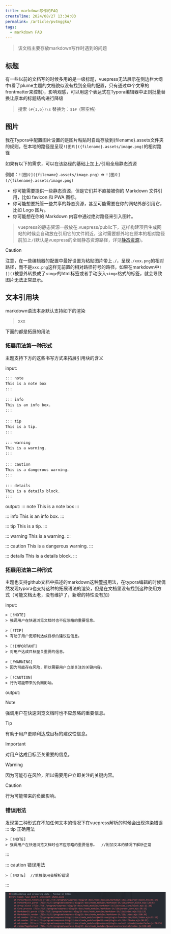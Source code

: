 ```yaml
---
title: markdown写作的FAQ
createTime: 2024/08/27 13:34:03
permalink: /article/pv4nggku/
tags:
  - markdown FAQ
---
```

> 该文档主要存放markdown写作时遇到的问题

<!-- more --> 

## 标题

有一些以前的文档写的时候多用的是一级标题，vuepress无法展示在侧边栏大纲中(看了plume主题的文档貌似没有找到全局的配置，只有通过单个文章的frontmatter来控制)，影响观感，可以用这个表达式在Typora编辑器中正则批量替换让原本的标题结构进行降级

> 搜索 `(#{1,6})\s` 替换为：`$1# `(带空格)

## 图片

我在Typora中配置图片设置的是图片粘贴时自动存放到{filename}.assets文件夹的规则，在本地的路径是呈现`![图片]({filename}.assets/image.png)`的相对路径

如果有以下的需求，可以在该路径的基础上加上`/`引用全局静态资源

例如：`![图片]({filename}.assets/image.png)`  => `![图片](/{filename}.assets/image.png)`

* 你可能需要提供一些静态资源，但是它们并不直接被你的 Markdown 文件引用，比如 favicon 和 PWA 图标。
* 你可能想要托管一些共享的静态资源，甚至可能需要在你的网站外部引用它，比如 Logo 图片。
* 你可能想在你的 Markdown 内容中通过绝对路径来引入图片。

> vuepress的静态资源一般放在.vuepress/public下，这样构建项目生成网站的时候会自动放在引用它的文件附近，这时需要额外地在原本的相对路径前加上`/`(默认是vuepress的全局静态资源路径，详见[静态资源](https://v2.vuepress.vuejs.org/zh/guide/assets.html))。

> [!CAUTION]
>
> 注意，在一些编辑器的配置中最好设置为粘贴图片带上`./`，呈现`./xxx.png`的相对路径，而不是`xxx.png`这样无前置的相对路径符号的路径，如果在markdown中`![]()`被意外转换成了`<img>`的html标签或者手动嵌入`<img>`格式的标签，就会导致图片无法正常显示。

## 文本引用块

markdown语法本身默认支持如下的渲染

> xxx

下面的都是拓展的用法

### 拓展用法第一种形式

主题支持下方的这些书写方式来拓展引用块的含义

input: 

```markdown
::: note
This is a note box
:::

::: info
This is an info box.
:::

::: tip
This is a tip.
:::

::: warning
This is a warning.
:::

::: caution
This is a dangerous warning.
:::

::: details
This is a details block.
:::
```

output:
::: note
This is a note box
:::

::: info
This is an info box.
:::

::: tip
This is a tip.
:::

::: warning
This is a warning.
:::

::: caution
This is a dangerous warning.
:::

::: details
This is a details block.
:::

### 拓展用法第二种形式

主题也支持github文档中描述的markdown这种[警报](https://docs.github.com/zh/get-started/writing-on-github/getting-started-with-writing-and-formatting-on-github/basic-writing-and-formatting-syntax#alerts)用法，在typora编辑的时候偶然发现typora也支持这种的拓展语法的渲染，但是在文档里没有找到这种使用方式（可能文档太老，没有维护了，新增的特性没有加）

input: 

```
> [!NOTE]
> 强调用户在快速浏览文档时也不应忽略的重要信息。

> [!TIP]
> 有助于用户更顺利达成目标的建议性信息。

> [!IMPORTANT]
> 对用户达成目标至关重要的信息。

> [!WARNING]
> 因为可能存在风险，所以需要用户立即关注的关键内容。

> [!CAUTION]
> 行为可能带来的负面影响。
```

output:

> [!NOTE]
> 强调用户在快速浏览文档时也不应忽略的重要信息。

> [!TIP]
> 有助于用户更顺利达成目标的建议性信息。

> [!IMPORTANT]
> 对用户达成目标至关重要的信息。

> [!WARNING]
> 因为可能存在风险，所以需要用户立即关注的关键内容。

> [!CAUTION]
> 行为可能带来的负面影响。

### 错误用法<Badge type="danger" text="error"/>

发现第二种形式在不加任何文本的情况下在vuepress解析的时候会出现渲染错误
::: tip 正确用法

```
> [!NOTE]
> 强调用户在快速浏览文档时也不应忽略的重要信息。  //附加文本的情况下解析正常
```

::: 

::: caution 错误用法

```
> [!NOTE]  //单独使用会解析错误
```

:::

![image-20240829000624628](./markdown写作的FAQ.assets/image-20240829000624628.png)

<PageNav/>

<CommentService/>
